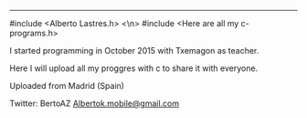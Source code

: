 *************************************************************************
\#include \<Alberto Lastres.h> <\n>
\#include \<Here are all my c-programs.h>

I started programming in October 2015 with Txemagon as teacher.

Here I will upload all my proggres with c to share it with everyone.


Uploaded from Madrid (Spain)


Twitter: BertoAZ
Albertok.mobile@gmail.com
